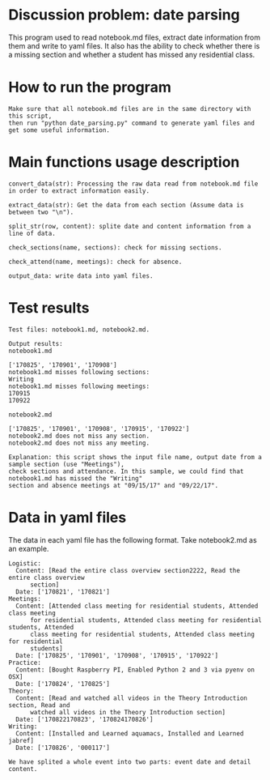 # Discussion problem: date parsing

This program used to read notebook.md files, extract date information from them and write to yaml files.
It also has the ability to check whether there is a missing section and whether a student has missed any residential class.

# How to run the program

```
Make sure that all notebook.md files are in the same directory with this script, 
then run "python date_parsing.py" command to generate yaml files and get some useful information.
```

# Main functions usage description

```
convert_data(str): Processing the raw data read from notebook.md file in order to extract information easily.

extract_data(str): Get the data from each section (Assume data is between two "\n").

split_str(row, content): splite date and content information from a line of data.

check_sections(name, sections): check for missing sections.

check_attend(name, meetings): check for absence.

output_data: write data into yaml files.

```

# Test results

```
Test files: notebook1.md, notebook2.md.

Output results:
notebook1.md

['170825', '170901', '170908']
notebook1.md misses following sections:
Writing
notebook1.md misses following meetings:
170915
170922

notebook2.md

['170825', '170901', '170908', '170915', '170922']
notebook2.md does not miss any section.
notebook2.md does not miss any meeting.

Explanation: this script shows the input file name, output date from a sample section (use "Meetings"), 
check sections and attendance. In this sample, we could find that notebook1.md has missed the "Writing" 
section and absence meetings at "09/15/17" and "09/22/17".
```

# Data in yaml files

The data in each yaml file has the following format. Take notebook2.md as an example.

```
Logistic:
  Content: [Read the entire class overview section2222, Read the entire class overview
      section]
  Date: ['170821', '170821']
Meetings:
  Content: [Attended class meeting for residential students, Attended class meeting
      for residential students, Attended class meeting for residential students, Attended
      class meeting for residential students, Attended class meeting for residential
      students]
  Date: ['170825', '170901', '170908', '170915', '170922']
Practice:
  Content: [Bought Raspberry PI, Enabled Python 2 and 3 via pyenv on OSX]
  Date: ['170824', '170825']
Theory:
  Content: [Read and watched all videos in the Theory Introduction section, Read and
      watched all videos in the Theory Introduction section]
  Date: ['170822170823', '170824170826']
Writing:
  Content: [Installed and Learned aquamacs, Installed and Learned jabref]
  Date: ['170826', '000117']

We have splited a whole event into two parts: event date and detail content.
```
